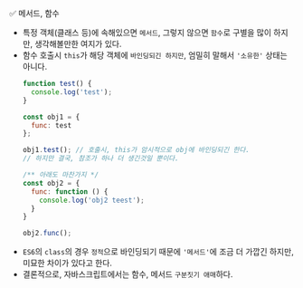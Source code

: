 ✅ 메서드, 함수
* 특정 객체(클래스 등)에 속해있으면 `메서드`, 그렇지 않으면 `함수`로 구별을 많이 하지만, 생각해볼만한 여지가 있다.
* 함수 호출시 `this`가 해당 객체에 `바인딩되긴 하지만`, 엄밀히 말해서 `'소유한'` 상태는 아니다.
  ```javascript
  function test() {
    console.log('test');
  }

  const obj1 = {
    func: test
  };

  obj1.test(); // 호출시, this가 암시적으로 obj에 바인딩되긴 한다.
  // 하지만 결국, 참조가 하나 더 생긴것일 뿐이다.

  /** 아래도 마찬가지 */
  const obj2 = {
    func: function () {
      console.log('obj2 teest');
    }
  }

  obj2.func();
  ```
* `ES6`의 `class`의 경우 `정적`으로 바인딩되기 때문에 `'메서드'`에 조금 더 가깝긴 하지만, 미묘한 차이가 있다고 한다.
* 결론적으로, 자바스크립트에서는 함수, 메서드 `구분짓기 애매`하다.